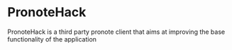# PronoteHack

PronoteHack is a third party pronote client that aims at improving the base functionality of the application